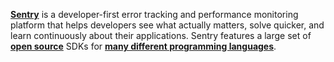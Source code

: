[**Sentry**](https://sentry.io/welcome/) is a developer-first error tracking and performance monitoring platform that helps developers see what actually matters, solve quicker, and learn continuously about their applications.
Sentry features a large set of [**open source**](https://github.com/getsentry/sentry) SDKs for [**many different programming  languages**](https://github.com/getsentry/sentry#official-sentry-sdks).
